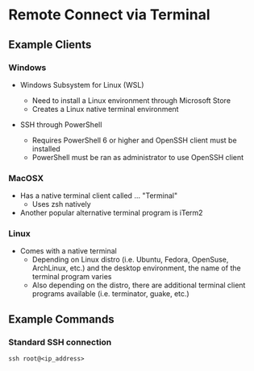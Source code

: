 # Remote Connect via Terminal

## Example Clients

### Windows

* Windows Subsystem for Linux (WSL)
  * Need to install a Linux environment through Microsoft Store
  * Creates a Linux native terminal environment

* SSH through PowerShell
  * Requires PowerShell 6 or higher and OpenSSH client must be installed
  * PowerShell must be ran as administrator to use OpenSSH client

### MacOSX

* Has a native terminal client called ... "Terminal"
  * Uses zsh natively
* Another popular alternative terminal program is iTerm2

### Linux

* Comes with a native terminal
  * Depending on Linux distro (i.e. Ubuntu, Fedora, OpenSuse, ArchLinux, etc.) and the desktop environment, the name of the terminal program varies
  * Also depending on the distro, there are additional terminal client programs available (i.e. terminator, guake, etc.)


## Example Commands

### Standard SSH connection

```
ssh root@<ip_address>
```
